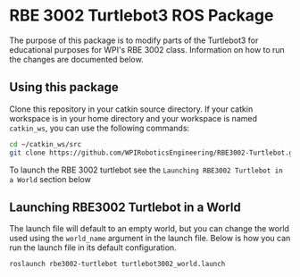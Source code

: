 # RBE 3002 Turtlebot3 ROS Package
The purpose of this package is to modify parts of the Turtlebot3 for educational purposes for WPI's RBE 3002 class. Information on how to run the changes are documented below.

## Using this package
Clone this repository in your catkin source directory. If your catkin workspace is in your home directory and your workspace is named `catkin_ws`, you can use the following commands:
``` bash
cd ~/catkin_ws/src
git clone https://github.com/WPIRoboticsEngineering/RBE3002-Turtlebot.git rbe3002-turtlebot
```
To launch the RBE 3002 turtlebot see the `Launching RBE3002 Turtlebot in a World` section below

## Launching RBE3002 Turtlebot in a World
The launch file will default to an empty world, but you can change the world used using the `world_name` argument in the launch file. Below is how you can run the launch file in its default configuration.

```bash
roslaunch rbe3002-turtlebot turtlebot3002_world.launch
```